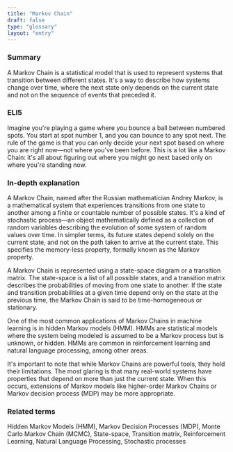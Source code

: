 ```yaml
---
title: "Markov Chain"
draft: false
type: "glossary"
layout: "entry"
---
```


### Summary
A Markov Chain is a statistical model that is used to represent systems that transition between different states. It's a way to describe how systems change over time, where the next state only depends on the current state and not on the sequence of events that preceded it.

### ELI5
Imagine you're playing a game where you bounce a ball between numbered spots. You start at spot number 1, and you can bounce to any spot next. The rule of the game is that you can only decide your next spot based on where you are right now—not where you've been before. This is a lot like a Markov Chain: it's all about figuring out where you might go next based only on where you're standing now.

### In-depth explanation
A Markov Chain, named after the Russian mathematician Andrey Markov, is a mathematical system that experiences transitions from one state to another among a finite or countable number of possible states. It's a kind of stochastic process—an object mathematically defined as a collection of random variables describing the evolution of some system of random values over time. In simpler terms, its future states depend solely on the current state, and not on the path taken to arrive at the current state. This specifies the memory-less property, formally known as the Markov property.

A Markov Chain is represented using a state-space diagram or a transition matrix. The state-space is a list of all possible states, and a transition matrix describes the probabilities of moving from one state to another. If the state and transition probabilities at a given time depend only on the state at the previous time, the Markov Chain is said to be time-homogeneous or stationary.

One of the most common applications of Markov Chains in machine learning is in hidden Markov models (HMM). HMMs are statistical models where the system being modeled is assumed to be a Markov process but is unknown, or hidden. HMMs are common in reinforcement learning and natural language processing, among other areas.

It's important to note that while Markov Chains are powerful tools, they hold their limitations. The most glaring is that many real-world systems have properties that depend on more than just the current state. When this occurs, extensions of Markov models like higher-order Markov Chains or Markov decision process (MDP) may be more appropriate.

### Related terms
Hidden Markov Models (HMM), Markov Decision Processes (MDP), Monte Carlo Markov Chain (MCMC), State-space, Transition matrix, Reinforcement Learning, Natural Language Processing, Stochastic processes
